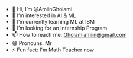 - 👋 Hi, I’m @AmiinGholami
- 👀 I’m interested in AI & ML
- 🌱 I’m currently learning ML at IBM
- 💞️ I’m looking for an Internship Program
- 📫 How to reach me: Gholamiamiin@gmail.com
- 😄 Pronouns: Mr
- ⚡ Fun fact: I'm Math Teacher now

<!---
AmiinGholami/AmiinGholami is a ✨ special ✨ repository because its `README.md` (this file) appears on your GitHub profile.
You can click the Preview link to take a look at your changes.
--->
